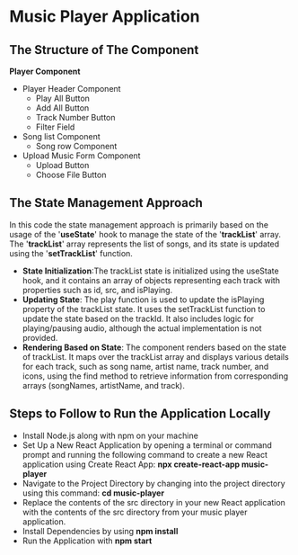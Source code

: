 # Music Player Application

## The Structure of The Component

**Player Component**

  + Player Header Component
    + Play All Button
     + Add All Button
     + Track Number Button
     + Filter Field
+ Song list Component
   + Song row Component
+ Upload Music Form Component
  + Upload Button
  + Choose File Button
    
## The State Management Approach

In this code the state management approach is primarily based on the usage of the '**useState**' hook to manage the state of the '**trackList**' array. The '**trackList**' array represents the list of songs, and its state is updated using the '**setTrackList**' function.
+ **State Initialization**:The trackList state is initialized using the useState hook, and it contains an array of objects representing each track with properties such as id, src, and isPlaying.
+ **Updating State**: The play function is used to update the isPlaying property of the trackList state. It uses the setTrackList function to update the state based on the trackId. It also includes logic for playing/pausing audio, although the actual implementation is not provided.
+ **Rendering Based on State**: The component renders based on the state of trackList. It maps over the trackList array and displays various details for each track, such as song name, artist name, track number, and icons, using the find method to retrieve information from corresponding arrays (songNames, artistName, and track).
## Steps to Follow to Run the Application Locally
+ Install Node.js along with npm on your machine
+ Set Up a New React Application by opening a terminal or command prompt and running the following command to create a new React application using Create React App: **npx create-react-app music-player**
+ Navigate to the Project Directory by changing into the project directory using this command: **cd music-player**
+ Replace the contents of the src directory in your new React application with the contents of the src directory from your music player application.
+ Install Dependencies by using **npm install**
+ Run the Application with **npm start**

